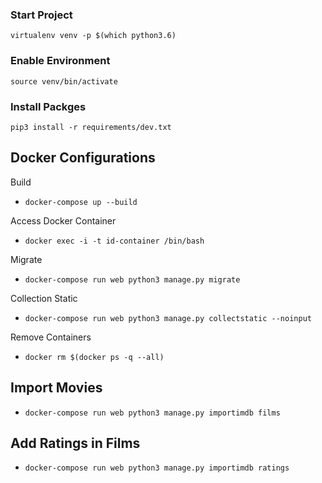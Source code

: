 ### Start Project
`virtualenv venv -p $(which python3.6)`

### Enable Environment
`source venv/bin/activate`

### Install Packges
`pip3 install -r requirements/dev.txt`

## Docker Configurations
Build
- `docker-compose up --build`

Access Docker Container
- `docker exec -i -t id-container /bin/bash`

Migrate
- `docker-compose run web python3 manage.py migrate`

Collection Static
- `docker-compose run web python3 manage.py collectstatic --noinput`

Remove Containers
- `docker rm $(docker ps -q --all)`

## Import Movies
- `docker-compose run web python3 manage.py importimdb films`

## Add Ratings in Films
- `docker-compose run web python3 manage.py importimdb ratings`